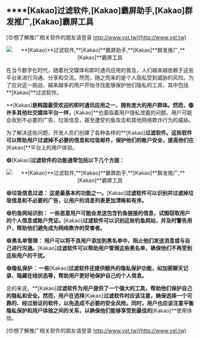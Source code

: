 ## ****[Kakao]**过滤软件,**[Kakao]**霸屏助手,**[Kakao]**群发推广,**[Kakao]**霸屏工具**

[😍想了解推广相关软件的朋友请登录 http://www.vst.tw](http://www.vst.tw)

 <center><img src="https://vst.tw/MP4/tuiguang/png/3.png" alt="**[Kakao]**过滤软件,**[Kakao]**霸屏助手,**[Kakao]**群发推广,**[Kakao]**霸屏工具"></center>

在当今数字化时代，随着社交媒体和即时通讯应用的普及，人们越来越依赖于这些平台来进行沟通、分享和交流。然而，随之而来的是个人隐私受到威胁的风险。为了应对这一挑战，越来越多的用户开始寻找能够保护他们隐私的工具，其中包括**[Kakao]**过滤软件。

**[Kakao]**是韩国最受欢迎的即时通讯应用之一，拥有庞大的用户群体。然而，像许多其他社交媒体平台一样，**[Kakao]**也面临着用户隐私泄露的问题。用户可能会收到不必要的广告、垃圾信息，甚至遭受钓鱼攻击和其他网络欺诈行为的威胁。

为了解决这些问题，开发人员们创建了各种各样的**[Kakao]**过滤软件。这些软件可以帮助用户过滤掉不必要的信息和垃圾邮件，保护他们的账户安全，提高他们在**[Kakao]**平台上的用户体验。

**😄**[Kakao]**过滤软件的功能通常包括以下几个方面：**

 <center><img src="https://vst.tw/MP4/tuiguang/png/4.png" alt="**[Kakao]**过滤软件,**[Kakao]**霸屏助手,**[Kakao]**群发推广,**[Kakao]**霸屏工具"></center>

**😄垃圾信息过滤： 这是最基本的功能之一。**[Kakao]**过滤软件可以识别并过滤掉垃圾信息和不必要的广告，让用户的消息列表更加清晰和有序。**

**😄钓鱼网站识别： 一些恶意用户可能会发送包含钓鱼链接的信息，试图窃取用户的个人信息或账户凭证。**[Kakao]**过滤软件可以识别这些钓鱼网站，并及时警告用户，帮助他们避免成为网络欺诈的受害者。**

**😄黑名单管理： 用户可以将不良用户添加到黑名单中，阻止他们发送消息或与自己进行沟通。**[Kakao]**过滤软件可以帮助用户管理这些黑名单，确保他们不再受到这些用户的干扰。**

**😄隐私保护： 一些**[Kakao]**过滤软件还提供额外的隐私保护功能，如加密聊天记录、隐藏在线状态等，帮助用户更好地保护自己的个人信息。**

总的来说，**[Kakao]**过滤软件为用户提供了一个强大的工具，帮助他们保护自己的隐私和安全。然而，用户在选择**[Kakao]**过滤软件时应该注意，确保选择一个可靠的、经过验证的软件，以免造成不必要的安全风险。同时，用户也应该注意平衡隐私保护和用户体验之间的关系，以确保他们能够享受到最佳的**[Kakao]**使用体验。

[😍想了解推广相关软件的朋友请登录 http://www.vst.tw](http://www.vst.tw)



